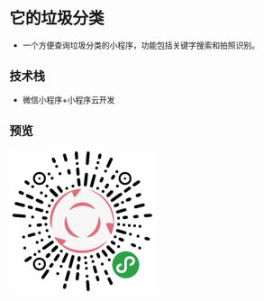 # 它的垃圾分类

- 一个方便查询垃圾分类的小程序，功能包括关键字搜索和拍照识别。

## 技术栈

- 微信小程序+小程序云开发

## 预览

![二维码](erwei.jpg "打开微信扫描预览")

